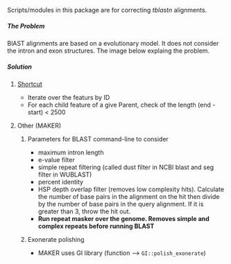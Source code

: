 
Scripts/modules in this package are for correcting *tblastn* alignments.

##### The Problem 

BlAST alignments are based on a evolutionary model. It does not consider the intron and exon structures. The image below explaing the problem.

##### Solution

1. [Shortcut](https://github.com/ypandit/dictyScripts/blob/develop/lib/BLAST/Align/shortcut.pl)
	* Iterate over the featurs by ID
	* For each child feature of a give Parent, check of the length (end - start) < 2500

2. Other (MAKER)

	1. Parameters for BLAST command-line to consider
		* maximum intron length
		* e-value filter
		* simple repeat filtering (called dust filter in NCBI blast and seg filter in WUBLAST)
		* percent identity
		* HSP depth overlap filter (removes low complexity hits). Calculate the number of base pairs in the alignment on the hit then divide by the number of base pairs in the query alignment. If it is greater than 3, throw the hit out.
		* __Run repeat masker over the genome. Removes simple and complex repeats before running BLAST__

	2. Exonerate polishing
		* MAKER uses GI library (function --> `GI::polish_exonerate`)
